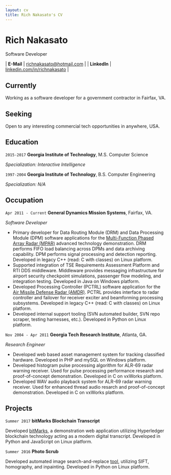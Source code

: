 ```yaml
---
layout: cv
title: Rich Nakasato's CV
---
```


# Rich Nakasato

Software Developer

| __E-Mail__   | [richnakasato@hotmail.com](mailto:richnakasato@hotmail.com)          |
| __LinkedIn__ | [linkedin.com/in/richnakasato](https://linkedin.com/in/richnakasato) |


## Currently

Working as a software developer for a government contractor in Fairfax, VA.


## Seeking

Open to any interesting commercial tech opportunities in anywhere, USA.


## Education

`2015-2017`
__Georgia Institute of Technology__, M.S. Computer Science

_Specialization: Interactive Intelligence_

`1997-2004`
__Georgia Institute of Technology__, B.S. Computer Engineering

_Specialization: N/A_


## Occupation

`Apr 2011 - Current`
__General Dynamics Mission Systems__, Fairfax, VA.

_Software Developer_

- Primary developer for Data Routing Module (DRM) and Data Processing Module (DPM) software applications for the [Multi-Function Phased Array Radar (MPAR)](https://www.nssl.noaa.gov/tools/radar/atd/) advanced technology demonstration. DRM performs FIFO load balancing across DPMs and data archiving capability. DPM performs signal processing and detection reporting. Developed in legacy C++ (read: C with classes) on Linux platform.
- Supported integration of TSE Requirements Assessment Platform and RTI DDS middleware. Middleware provides messaging infrastructure for airport security checkpoint simulations, passenger flow modeling, and integration testing. Developed in Java on Windows platform.
- Developed Processing Controller (PCTRL) software application for the [Air Missile Defense Radar (AMDR)](https://www.raytheon.com/capabilities/products/amdr). PCTRL provides interface to radar controller and failover for receiver exciter
  and beamforming processing subsystems. Developed in legacy C++ (read: C with classes) on Linux platform.
- Developed internal support tooling (SVN automated builder, SVN repo scraper, testing harnesses, etc.). Developed in Python on Linux platform.


`Nov 2004 - Apr 2011`
__Georgia Tech Research Institute__, Atlanta, GA.

_Research Engineer_

- Developed web based asset management system for tracking classified hardware. Developed in PHP and mySQL on Windows platform.
- Developed histogram pulse processing algorithm for ALR-69 radar warning receiver. Used for pulse processing performance research and proof-of-concept demonstration. Developed in C on vxWorks platform.
- Developed WAV audio playback system for ALR-69 radar warning receiver. Used for enhanced thread audio resarch and proof-of-concept demonstration. Developed in C on vxWorks platform.


## Projects

`Summer 2017` __bitMarks Blockchain Transcript__

Developed [bitMarks](https://youtu.be/hWApEBhrqS4), a demonstration web application utilizing Hyperledger blockchain technology acting as a modern digital transcript. Developed in Python and JavaScript on Linux platform.


`Summer 2016` __Photo Scrub__

Developed automated image search-and-replace [tool](https://goo.gl/xjVtjF), utilizing SIFT, homography, and inpainting. Developed in Python on Linux platform.
